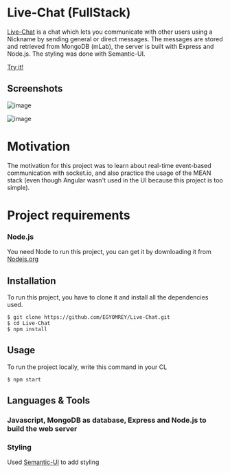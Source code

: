 # Live-Chat (FullStack)
[Live-Chat](https://fullstack-chat.herokuapp.com/) is a chat which lets you communicate with other users using a Nickname by sending general or direct messages. The messages are stored and retrieved from MongoDB (mLab), the server is built with Express and Node.js. The styling was done with Semantic-UI.

[Try it!](https://fullstack-chat.herokuapp.com/)

## Screenshots
 ![image](https://i.imgur.com/prEHuyY.png)
 
 ![image](https://i.imgur.com/R1N1uwO.png)

# Motivation
The motivation for this project was to learn about real-time event-based communication with socket.io, and also practice the usage of the MEAN stack (even though Angular wasn't used in the UI because this project is too simple).

# Project requirements

### Node.js
You need Node to run this project, you can get it by downloading it from [Nodejs.org](https://nodejs.org/en/)

## Installation
To run this project, you have to clone it and install all the dependencies used.

    $ git clone https://github.com/EGYOMREY/Live-Chat.git
    $ cd Live-Chat
    $ npm install

## Usage
To run the project locally, write this command in your CL

    $ npm start

## Languages & Tools

### Javascript, MongoDB as database, Express and Node.js to build the web server

### Styling
Used [Semantic-UI](https://semantic-ui.com/) to add styling

